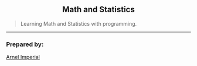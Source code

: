 <h2 align=center style="purple;">Math and Statistics</h2> 

> Learning Math and Statistics with programming.

---

### Prepared by:
[Arnel Imperial](https://arnelimperial.bitbucket.io)

